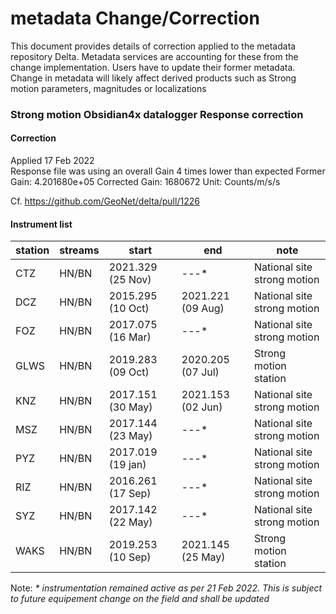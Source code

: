 # metadata Change/Correction

This document provides details of correction applied to the metadata repository Delta.
Metadata services are accounting for these from the change implementation.
Users have to update their former metadata.
Change in metadata will likely affect derived products such as Strong motion parameters, magnitudes or localizations


### Strong motion Obsidian4x datalogger Response correction 
#### Correction 
Applied 17 Feb 2022  
Response file was using an overall Gain 4 times lower than expected
Former Gain: 4.201680e+05 
Corrected Gain: 1680672 
Unit: Counts/m/s/s 

Cf. https://github.com/GeoNet/delta/pull/1226

#### Instrument list 
station | streams | start | end | note
--|--|--|--|--
CTZ | HN/BN | 2021.329 (25 Nov) | ---\* | National site strong motion 
DCZ | HN/BN | 2015.295 (10 Oct) | 2021.221 (09 Aug)| National site strong motion  
FOZ | HN/BN | 2017.075 (16 Mar) | ---\* | National site strong motion 
GLWS | HN/BN | 2019.283 (09 Oct) | 2020.205 (07 Jul) | Strong motion station  
KNZ | HN/BN | 2017.151 (30 May) | 2021.153 (02 Jun) | National site strong motion
MSZ | HN/BN | 2017.144 (23 May) | ---\* | National site strong motion
PYZ | HN/BN | 2017.019 (19 jan) | ---\* | National site strong motion 
RIZ | HN/BN | 2016.261 (17 Sep) | ---\* | National site strong motion
SYZ | HN/BN | 2017.142 (22 May) | ---\* | National site strong motion
WAKS | HN/BN | 2019.253 (10 Sep) | 2021.145 (25 May) | Strong motion station 

Note: _* instrumentation remained active as per 21 Feb 2022. This is subject to future equipement change on the field and shall be updated_ 
